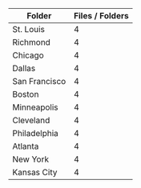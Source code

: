 | Folder        |   Files / Folders |
|---------------|-------------------|
| St. Louis     |                 4 |
| Richmond      |                 4 |
| Chicago       |                 4 |
| Dallas        |                 4 |
| San Francisco |                 4 |
| Boston        |                 4 |
| Minneapolis   |                 4 |
| Cleveland     |                 4 |
| Philadelphia  |                 4 |
| Atlanta       |                 4 |
| New York      |                 4 |
| Kansas City   |                 4 |
